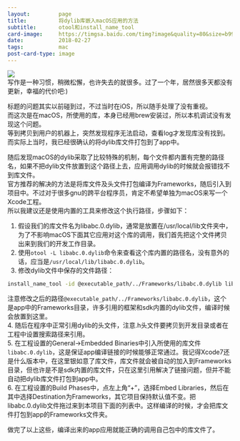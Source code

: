 ```yaml
---
layout:         page
title:          将dylib库嵌入macOS应用的方法
subtitle:       otool和install_name_tool
card-image:     https://timgsa.baidu.com/timg?image&quality=80&size=b9999_10000&sec=1519748676513&di=7fddd93ad6716d53054bdd046b84c1a5&imgtype=0&src=http%3A%2F%2Fimg.pconline.com.cn%2Fimages%2Fupload%2Fupc%2Ftx%2Fphotoblog%2F1110%2F02%2Fc2%2F9141961_9141961_1317519881983_mthumb.jpg
date:           2018-02-27
tags:           mac
post-card-type: image
---
```

![](https://timgsa.baidu.com/timg?image&quality=80&size=b9999_10000&sec=1519748676513&di=7fddd93ad6716d53054bdd046b84c1a5&imgtype=0&src=http%3A%2F%2Fimg.pconline.com.cn%2Fimages%2Fupload%2Fupc%2Ftx%2Fphotoblog%2F1110%2F02%2Fc2%2F9141961_9141961_1317519881983_mthumb.jpg)  
写作是一种习惯，稍微松懈，也许失去的就很多。过了一个年，居然很多天都没有更新，幸福的代价吧:)  

标题的问题其实以前碰到过，不过当时在iOS，所以随手处理了没有重视。  
而这次是在macOS，所使用的库，本身已经用brew安装过，所以本机调试没有发现这个问题。  
等到拷贝到用户的机器上，突然发现程序无法启动，查看log才发现库没有找到。而实际上当时，我已经很确认的将dylib库文件打包到了app中。  

随后发现macOS的dylib采取了比较特殊的机制，每个文件都内置有完整的路径名，如果不把dylib文件放置到这个路径上去，应用调用dylib的时候就会报错找不到库文件。  
官方推荐的解决的方法是将库文件及头文件打包编译为Frameworks，随后引入到项目中。不过对于很多gnu的跨平台程序员，肯定不希望单独为macOS来写一个Xcode工程。  
所以我建议还是使用内置的工具来修改这个执行路径，步骤如下：  
1. 假设我们的库文件名为libabc.0.dylib，通常是放置在/usr/local/lib文件夹中，为了不影响macOS下面其它应用对这个库的调用，我们首先把这个文件拷贝出来到我们的开发工作目录。  
2. 使用`otool -L libabc.0.dylib`命令来查看这个库内置的路径名，没有意外的话，应当是`/usr/local/lib/libabc.0.dylib`。  
3. 修改dylib文件中保存的文件路径：  
```bash
install_name_tool -id @executable_path/../Frameworks/libabc.0.dylib libabc.0.dylib 
```
注意修改之后的路径`@executable_path/../Frameworks/libabc.0.dylib`，这个是app中的Frameworks目录，许多引用的框架和sdk内置的dylib文件，编译时候会放置到这里。  
4. 随后在程序中正常引用dylib的头文件，注意.h头文件要拷贝到开发目录或者在工程中设置搜索路径来引用。  
5. 在工程设置的General->Embedded Binaries中引入所使用的库文件`libabc.0.dylib`，这是保证app编译链接的时候能够正常通过。我记得Xcode7还是什么版本中，在这里银如意了库文件，库文件就会被自动的加入到Frameworks目录，但也许是不是sdk内置的库文件，只在这里引用解决了链接问题，但并不能自动把dylib库文件打包到app中。  
6. 在工程设置的Build Phases中，点左上角“+”，选择Embed Libraries，然后在其中选择Destination为Frameworks，其它项目保持默认值不变。把libabc.0.dylib文件拖过来到本项目下面的列表中。这样编译的时候，才会把库文件打包到app的Frameworks文件夹。  

做完了以上这些，编译出来的app应用就能正确的调用自己包中的库文件了。  
